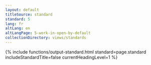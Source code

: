 ```yaml
---
layout: default
titleSource: standard
standard: 5
lang: fr
altLang: en
altLangPage: 5-work-in-open-by-default
collectionDirectory: views/standards
---
```

{% include functions/output-standard.html standard=page.standard includeStandardTitle=false currentHeadingLevel=1 %}
